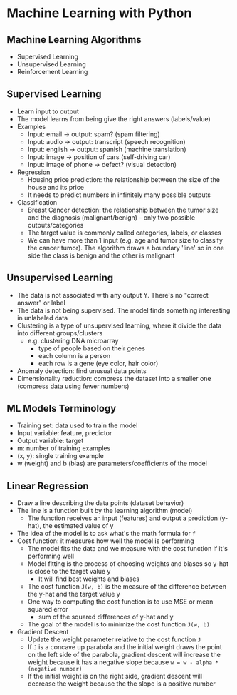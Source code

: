 # Machine Learning with Python

## Machine Learning Algorithms

- Supervised Learning
- Unsupervised Learning
- Reinforcement Learning

## Supervised Learning

- Learn input to output
- The model learns from being give the right answers (labels/value)
- Examples
  - Input: email -> output: spam? (spam filtering)
  - Input: audio -> output: transcript (speech recognition)
  - Input: english -> output: spanish (machine translation)
  - Input: image -> position of cars (self-driving car)
  - Input: image of phone -> defect? (visual detection)
- Regression
  - Housing price prediction: the relationship between the size of the house and its price
  - It needs to predict numbers in infinitely many possible outputs
- Classification
  - Breast Cancer detection: the relationship between the tumor size and the diagnosis (malignant/benign) - only two possible outputs/categories
  - The target value is commonly called categories, labels, or classes
  - We can have more than 1 input (e.g. age and tumor size to classify the cancer tumor). The algorithm draws a boundary 'line' so in one side the class is benign and the other is malignant

## Unsupervised Learning

- The data is not associated with any output Y. There's no "correct answer" or label
- The data is not being supervised. The model finds something interesting in unlabeled data
- Clustering is a type of unsupervised learning, where it divide the data into different groups/clusters
  - e.g. clustering DNA microarray
    - type of people based on their genes
    - each column is a person
    - each row is a gene (eye color, hair color)
- Anomaly detection: find unusual data points
- Dimensionality reduction: compress the dataset into a smaller one (compress data using fewer numbers)

## ML Models Terminology

- Training set: data used to train the model
- Input variable: feature, predictor
- Output variable: target
- m: number of training examples
- (x, y): single training example
- w (weight) and b (bias) are parameters/coefficients of the model

## Linear Regression

- Draw a line describing the data points (dataset behavior)
- The line is a function built by the learning algorithm (model)
  - The function receives an input (features) and output a prediction (y-hat), the estimated value of y
- The idea of the model is to ask what's the math formula for `f`
- Cost function: it measures how well the model is performing
  - The model fits the data and we measure with the cost function if it's performing well
  - Model fitting is the process of choosing weights and biases so y-hat is close to the target value y
    - It will find best weights and biases
  - The cost function `J(w, b)` is the measure of the difference between the y-hat and the target value y
  - One way to computing the cost function is to use MSE or mean squared error
    - sum of the squared differences of y-hat and y
  - The goal of the model is to minimize the cost function `J(w, b)`
- Gradient Descent
  - Update the weight parameter relative to the cost function `J`
  - If `J` is a concave up parabola and the initial weight draws the point on the left side of the parabola, gradient descent will increase the weight because it has a negative slope because `w = w - alpha * (negative number)`
  - If the initial weight is on the right side, gradient descent will decrease the weight because the the slope is a positive number
